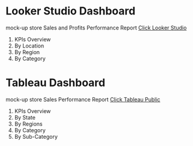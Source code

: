 # Looker Studio Dashboard
mock-up store Sales and Profits Performance Report [Click Looker Studio](https://lookerstudio.google.com/u/0/reporting/0a330853-2489-40b3-a477-1262caab574b/page/fFdvD)
1. KPIs Overview
2. By Location
3. By Region
4. By Category

# Tableau Dashboard
mock-up store Sales Performance Report [Click Tableau Public](https://lookerstudio.google.com/u/0/reporting/0537f2cf-2555-465f-a1d9-f651e463aebe/page/fFdvD](https://public.tableau.com/views/SalesPerformancemock-up/Dashboard1?:language=en-US&:sid=&:display_count=n&:origin=viz_share_link))
1. KPIs Overview
2. By State
3. By Regions
4. By Category
5. By Sub-Category
